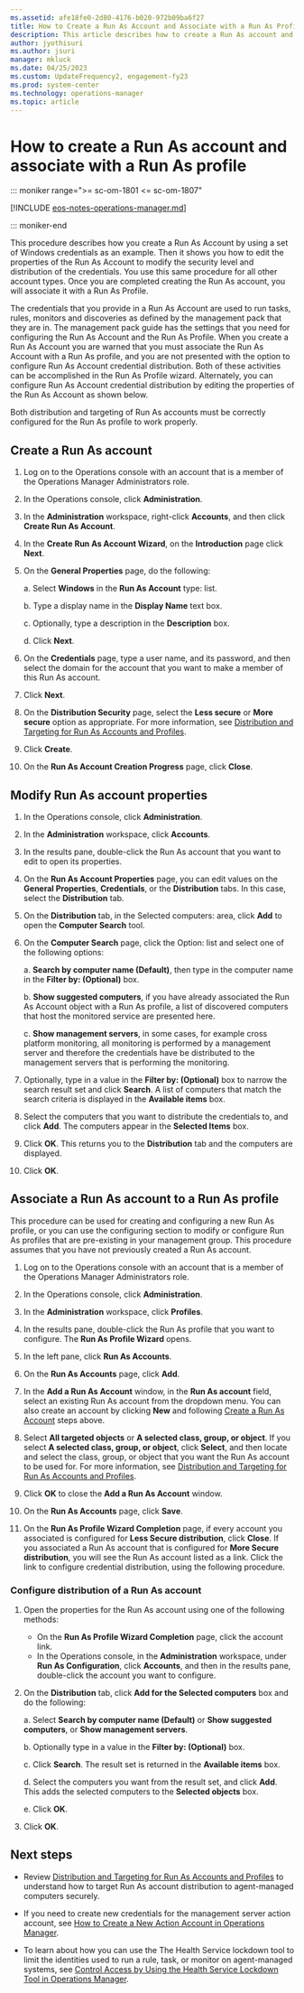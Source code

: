 ```yaml
---
ms.assetid: afe18fe0-2d80-4176-b020-972b09ba6f27
title: How to Create a Run As Account and Associate with a Run As Profile
description: This article describes how to create a Run As account and associate with a profile in Operations Manager.
author: jyothisuri
ms.author: jsuri
manager: mkluck
ms.date: 04/25/2023
ms.custom: UpdateFrequency2, engagement-fy23
ms.prod: system-center
ms.technology: operations-manager
ms.topic: article
---
```


# How to create a Run As account and associate with a Run As profile

::: moniker range=">= sc-om-1801 <= sc-om-1807"

[!INCLUDE [eos-notes-operations-manager.md](../includes/eos-notes-operations-manager.md)]

::: moniker-end

This procedure describes how you create a Run As Account by using a set of Windows credentials as an example. Then it shows you how to edit the properties of the Run As Account to modify the security level and distribution of the credentials. You use this same procedure for all other account types. Once you are completed creating the Run As account, you will associate it with a Run As Profile.  

The credentials that you provide in a Run As Account are used to run tasks, rules, monitors and discoveries as defined by the management pack that they are in. The management pack guide has the settings that you need for configuring the Run As Account and the Run As Profile.
When you create a Run As Account you are warned that you must associate the Run As Account with a Run As profile, and you are not presented with the option to configure Run As Account credential distribution. Both of these activities can be accomplished in the Run As Profile wizard. Alternately, you can configure Run As Account credential distribution by editing the properties of the Run As Account as shown below.  

Both distribution and targeting of Run As accounts must be correctly configured for the Run As profile to work properly.


## Create a Run As account

1. Log on to the Operations console with an account that is a member of the Operations Manager Administrators role.

2. In the Operations console, click **Administration**.

3. In the **Administration** workspace, right-click **Accounts**, and then click **Create Run As Account**.

4. In the **Create Run As Account Wizard**, on the **Introduction** page click **Next**.

5. On the **General Properties** page, do the following:

    a. Select **Windows** in the **Run As Account** type: list.

    b. Type a display name in the **Display Name** text box.

    c. Optionally, type a description in the **Description** box.

    d. Click **Next**.

6. On the **Credentials** page, type a user name, and its password, and then select the domain for the account that you want to make a member of this Run As account.

7. Click **Next**.

8. On the **Distribution Security** page, select the **Less secure** or **More secure** option as appropriate. For more information, see [Distribution and Targeting for Run As Accounts and Profiles](manage-security-dist-target-runas-profiles.md).

9. Click **Create**.

10. On the **Run As Account Creation Progress** page, click **Close**.


## Modify Run As account properties

1. In the Operations console, click **Administration**.

2. In the **Administration** workspace, click **Accounts**.

3. In the results pane, double-click the Run As account that you want to edit to open its properties.

4. On the **Run As Account Properties** page, you can edit values on the **General Properties**, **Credentials**, or the **Distribution** tabs. In this case, select the **Distribution** tab.

5. On the **Distribution** tab, in the Selected computers: area, click **Add** to open the **Computer Search** tool.

6. On the **Computer Search** page, click the Option: list and select one of the following options:

    a. **Search by computer name (Default)**, then type in the computer name in the **Filter by: (Optional)** box.

    b. **Show suggested computers**, if you have already associated the Run As Account object with a Run As profile, a list of discovered computers that host the monitored service are presented here.

    c. **Show management servers**, in some cases, for example cross platform monitoring, all monitoring is performed by a management server and therefore the credentials have be distributed to the management servers that is performing the monitoring.

7. Optionally, type in a value in the **Filter by: (Optional)** box to narrow the search result set and click **Search**. A list of computers that match the search criteria is displayed in the **Available items** box.

8. Select the computers that you want to distribute the credentials to, and click **Add**. The computers appear in the **Selected Items** box.

9. Click **OK**. This returns you to the **Distribution** tab and the computers are displayed.

10. Click **OK**.


## Associate a Run As account to a Run As profile

This procedure can be used for creating and configuring a new Run As profile, or you can use the configuring section to modify or configure Run As profiles that are pre-existing in your management group. This procedure assumes that you have not previously created a Run As account.

1. Log on to the Operations console with an account that is a member of the Operations Manager Administrators role.

2. In the Operations console, click **Administration**.

3. In the **Administration** workspace, click **Profiles**.

4. In the results pane, double-click the Run As profile that you want to configure. The **Run As Profile Wizard** opens.

5. In the left pane, click **Run As Accounts**.

6. On the **Run As Accounts** page, click **Add**.

7. In the **Add a Run As Account** window, in the **Run As account** field, select an existing Run As account from the dropdown menu. You can also create an account by clicking **New** and following [Create a Run As Account](#create-a-run-as-account) steps above.

8. Select **All targeted objects** or **A selected class, group, or object**. If you select **A selected class, group, or object**, click **Select**, and then locate and select the class, group, or object that you want the Run As account to be used for. For more information, see [Distribution and Targeting for Run As Accounts and Profiles](manage-security-dist-target-runas-profiles.md).

9. Click **OK** to close the **Add a Run As Account** window.

10. On the **Run As Accounts** page, click **Save**.

11. On the **Run As Profile Wizard Completion** page, if every account you associated is configured for **Less Secure distribution**, click **Close**. If you associated a Run As account that is configured for **More Secure distribution**, you will see the Run As account listed as a link. Click the link to configure credential distribution, using the following procedure.


### Configure distribution of a Run As account

1. Open the properties for the Run As account using one of the following methods:

    -  On the **Run As Profile Wizard Completion** page, click the account link.
    -  In the Operations console, in the **Administration** workspace, under **Run As Configuration**, click **Accounts**, and then in the results pane, double-click the account you want to configure.

2. On the **Distribution** tab, click **Add for the Selected computers** box and do the following:

    a. Select **Search by computer name (Default)** or **Show suggested computers**, or **Show management servers**.

	b. Optionally type in a value in the **Filter by: (Optional)** box.

    c. Click **Search**. The result set is returned in the **Available items** box.

    d. Select the computers you want from the result set, and click **Add**. This adds the selected computers to the **Selected objects** box.

    e. Click **OK**.

3. Click **OK**.


## Next steps

- Review [Distribution and Targeting for Run As Accounts and Profiles](manage-security-dist-target-runas-profiles.md) to understand how to target Run As account  distribution to agent-managed computers securely.  

- If you need to create new credentials for the management server action account, see [How to Create a New Action Account in Operations Manager](manage-security-create-runas-actionaccount.md).

- To learn about how you can use the The Health Service lockdown tool to limit the identities used to run a rule, task, or monitor on agent-managed systems, see [Control Access by Using the Health Service Lockdown Tool in Operations Manager](~/scom/manage-security-overview-hslockdown.md).  
